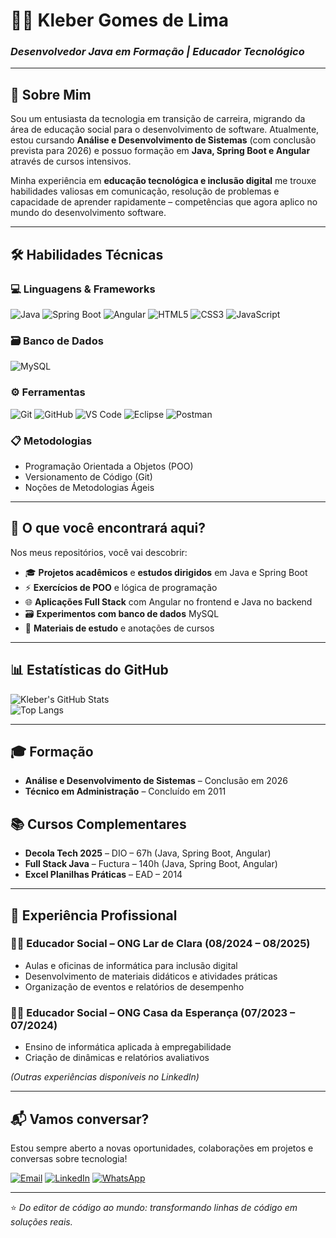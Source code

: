 # 👨‍💻 Kleber Gomes de Lima  
### *Desenvolvedor Java em Formação | Educador Tecnológico*  

---

## 🚀 Sobre Mim  
Sou um entusiasta da tecnologia em transição de carreira, migrando da área de educação social para o desenvolvimento de software. Atualmente, estou cursando **Análise e Desenvolvimento de Sistemas** (com conclusão prevista para 2026) e possuo formação em **Java, Spring Boot e Angular** através de cursos intensivos.  

Minha experiência em **educação tecnológica e inclusão digital** me trouxe habilidades valiosas em comunicação, resolução de problemas e capacidade de aprender rapidamente – competências que agora aplico no mundo do desenvolvimento software.  

---

## 🛠️ Habilidades Técnicas  
### 💻 Linguagens & Frameworks  
![Java](https://img.shields.io/badge/Java-ED8B00?style=for-the-badge&logo=openjdk&logoColor=white)
![Spring Boot](https://img.shields.io/badge/Spring_Boot-6DB33F?style=for-the-badge&logo=spring-boot&logoColor=white)
![Angular](https://img.shields.io/badge/Angular-DD0031?style=for-the-badge&logo=angular&logoColor=white)
![HTML5](https://img.shields.io/badge/HTML5-E34F26?style=for-the-badge&logo=html5&logoColor=white)
![CSS3](https://img.shields.io/badge/CSS3-1572B6?style=for-the-badge&logo=css3&logoColor=white)
![JavaScript](https://img.shields.io/badge/JavaScript-F7DF1E?style=for-the-badge&logo=javascript&logoColor=black)

### 🗃️ Banco de Dados  
![MySQL](https://img.shields.io/badge/MySQL-00000F?style=for-the-badge&logo=mysql&logoColor=white)

### ⚙️ Ferramentas  
![Git](https://img.shields.io/badge/Git-E34F26?style=for-the-badge&logo=git&logoColor=white)
![GitHub](https://img.shields.io/badge/GitHub-100000?style=for-the-badge&logo=github&logoColor=white)
![VS Code](https://img.shields.io/badge/VS_Code-007ACC?style=for-the-badge&logo=visual-studio-code&logoColor=white)
![Eclipse](https://img.shields.io/badge/Eclipse-2C2255?style=for-the-badge&logo=eclipse&logoColor=white)
![Postman](https://img.shields.io/badge/Postman-FF6C37?style=for-the-badge&logo=postman&logoColor=white)

### 📋 Metodologias  
- Programação Orientada a Objetos (POO)  
- Versionamento de Código (Git)  
- Noções de Metodologias Ágeis  

---

## 📂 O que você encontrará aqui?  
Nos meus repositórios, você vai descobrir:  
- 🎓 **Projetos acadêmicos** e **estudos dirigidos** em Java e Spring Boot  
- ⚡ **Exercícios de POO** e lógica de programação  
- 🌐 **Aplicações Full Stack** com Angular no frontend e Java no backend  
- 🗃️ **Experimentos com banco de dados** MySQL  
- 📖 **Materiais de estudo** e anotações de cursos  

---

## 📊 Estatísticas do GitHub  
![Kleber's GitHub Stats](https://github-readme-stats.vercel.app/api?https://github.com/klebergomes34/&show_icons=true&theme=radical)  
![Top Langs](https://github-readme-stats.vercel.app/api/top-langs/?username=seu-usuario&layout=compact&theme=radical)

---

## 🎓 Formação  
- **Análise e Desenvolvimento de Sistemas** – Conclusão em 2026  
- **Técnico em Administração** – Concluído em 2011  

## 📚 Cursos Complementares  
- **Decola Tech 2025** – DIO – 67h (Java, Spring Boot, Angular)  
- **Full Stack Java** – Fuctura – 140h (Java, Spring Boot, Angular)  
- **Excel Planilhas Práticas** – EAD – 2014  

---

## 💼 Experiência Profissional  
### 👨‍🏫 Educador Social – ONG Lar de Clara (08/2024 – 08/2025)  
- Aulas e oficinas de informática para inclusão digital  
- Desenvolvimento de materiais didáticos e atividades práticas  
- Organização de eventos e relatórios de desempenho  

### 👨‍🏫 Educador Social – ONG Casa da Esperança (07/2023 – 07/2024)  
- Ensino de informática aplicada à empregabilidade  
- Criação de dinâmicas e relatórios avaliativos  

*(Outras experiências disponíveis no LinkedIn)*

---

## 📬 Vamos conversar?  
Estou sempre aberto a novas oportunidades, colaborações em projetos e conversas sobre tecnologia!  

[![Email](https://img.shields.io/badge/Email-D14836?style=for-the-badge&logo=gmail&logoColor=white)](mailto:klebergomes23@gmail.com)
[![LinkedIn](https://img.shields.io/badge/LinkedIn-0077B5?style=for-the-badge&logo=linkedin&logoColor=white)](https://www.linkedin.com/in/kleber-gomes-171bb31a9/)
[![WhatsApp](https://img.shields.io/badge/WhatsApp-25D366?style=for-the-badge&logo=whatsapp&logoColor=white)](https://wa.me/5581986091503)

---

⭐ *Do editor de código ao mundo: transformando linhas de código em soluções reais.*
<!---
klebergomes34/klebergomes34 is a ✨ special ✨ repository because its `README.md` (this file) appears on your GitHub profile.
You can click the Preview link to take a look at your changes.
--->
